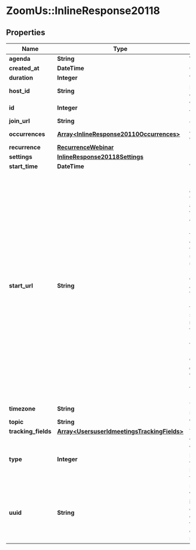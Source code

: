 # ZoomUs::InlineResponse20118

## Properties
Name | Type | Description | Notes
------------ | ------------- | ------------- | -------------
**agenda** | **String** | Webinar agenda. | [optional] 
**created_at** | **DateTime** | Create time. | [optional] 
**duration** | **Integer** | Webinar duration. | [optional] 
**host_id** | **String** | ID of the user set as host of the webinar. | [optional] 
**id** | **Integer** | Webinar ID, also known as the webinar number. | [optional] 
**join_url** | **String** | Join URL. | [optional] 
**occurrences** | [**Array&lt;InlineResponse20110Occurrences&gt;**](InlineResponse20110Occurrences.md) | Array of occurrence objects. | [optional] 
**recurrence** | [**RecurrenceWebinar**](RecurrenceWebinar.md) |  | [optional] 
**settings** | [**InlineResponse20118Settings**](InlineResponse20118Settings.md) |  | [optional] 
**start_time** | **DateTime** | Webinar start time. | [optional] 
**start_url** | **String** | &lt;br&gt;&lt;aside&gt;The &lt;code&gt;start_url&lt;/code&gt; of a Webinar is a URL using which a host or an alternative host can start the Webinar.   The expiration time for the &lt;code&gt;start_url&lt;/code&gt; field listed in the response of [Create a Webinar API](https://marketplace.zoom.us/docs/api-reference/zoom-api/webinars/webinarcreate) is two hours for all regular users.    For users created using the &lt;code&gt;custCreate&lt;/code&gt; option via the [Create Users](https://marketplace.zoom.us/docs/api-reference/zoom-api/users/usercreate) API, the expiration time of the &lt;code&gt;start_url&lt;/code&gt; field is 90 days.   For security reasons, to retrieve the latest value for the &lt;code&gt;start_url&lt;/code&gt; field programmatically (after expiry), you must call the [Retrieve a Webinar API](https://marketplace.zoom.us/docs/api-reference/zoom-api/webinars/webinar) and refer to the value of the &lt;code&gt;start_url&lt;/code&gt; field in the response.&lt;/aside&gt;&lt;br&gt;&lt;br&gt;&lt;br&gt; | [optional] 
**timezone** | **String** | Time zone to format start_time. | [optional] 
**topic** | **String** | Webinar topic. | [optional] 
**tracking_fields** | [**Array&lt;UsersuserIdmeetingsTrackingFields&gt;**](UsersuserIdmeetingsTrackingFields.md) | Tracking fields | [optional] 
**type** | **Integer** | Webinar Types:&lt;br&gt;&#x60;5&#x60; - Webinar.&lt;br&gt;&#x60;6&#x60; - Recurring webinar with no fixed time.&lt;br&gt;&#x60;9&#x60; - Recurring webinar with a fixed time. | [optional] 
**uuid** | **String** | Unique identifier for a Webinar. Each webinar instance will generate its own UUID. Once a Webinar ends, the value of uuid for the same webinar will be different from when it was scheduled. | [optional] 


